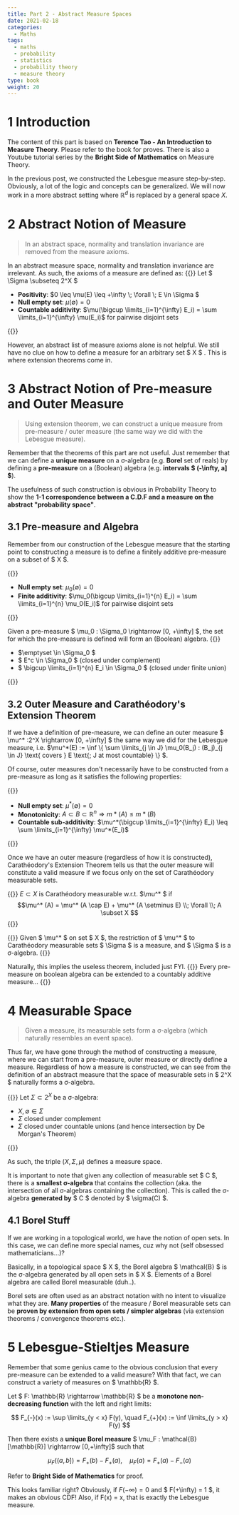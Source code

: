 ```yaml
---
title: Part 2 - Abstract Measure Spaces
date: 2021-02-18
categories:
  - Maths
tags:
  - maths
  - probability
  - statistics
  - probability theory
  - measure theory
type: book
weight: 20
---
```


# 1 Introduction

The content of this part is based on **Terence Tao - An Introduction to Measure Theory**. Please refer to the book for proves. There is also a Youtube tutorial series by the **Bright Side of Mathematics** on Measure Theory.

In the previous post, we constructed the Lebesgue measure step-by-step. Obviously, a lot of the logic and concepts can be generalized.
We will now work in a more abstract setting where $\mathbb{R}^d$ is replaced by a general space $X$.

# 2 Abstract Notion of Measure

> In an abstract space, normality and translation invariance are removed from the measure axioms.

In an abstract measure space, normality and translation invariance are irrelevant. As such, the axioms of a measure are defined as:
{{<admonition title="Measure Axioms" type="blue">}}
Let $ \Sigma \subseteq 2^X $
- **Positivity**: $0 \leq \mu(E) \leq +\infty \\; \forall \\; E \in \Sigma $
- **Null empty set**: $\mu(\emptyset) = 0$
- **Countable additivity**: $\mu(\bigcup \limits_{i=1}^{\infty} E_i) = \sum \limits_{i=1}^{\infty} \mu(E_i)$ for pairwise disjoint sets

{{</admonition>}}

However, an abstract list of measure axioms alone is not helpful. We still have no clue on how to define a measure for an arbitrary set $ X $ . This is where extension theorems come in.

# 3 Abstract Notion of Pre-measure and Outer Measure

> Using extension theorem, we can construct a unique measure from pre-measure / outer measure (the same way we did with the Lebesgue measure).

Remember that the theorems of this part are not useful. Just remember that we can define a **unique measure** on a σ-algebra (e.g. **Borel** set of reals) by defining a **pre-measure** on a (Boolean) algebra (e.g. **intervals $ (-\infty, a] $**). 

The usefulness of such construction is obvious in Probability Theory to show the **1-1 correspondence between a C.D.F and a measure on the abstract "probability space"**.

## 3.1 Pre-measure and Algebra
Remember from our construction of the Lebesgue measure that the starting point to constructing a measure is to define a finitely additive pre-measure on a subset of $ X $.

{{<admonition title="Pre-measure" type="blue">}}
- **Null empty set**: $\mu_0(\emptyset) = 0$
- **Finite additivity**: $\mu_0(\bigcup \limits_{i=1}^{n} E_i) = \sum \limits_{i=1}^{n} \mu_0(E_i)$ for pairwise disjoint sets

{{</admonition>}}

Given a pre-measure $ \mu_0 : \Sigma_0 \rightarrow [0, +\infty] $, the set for which the pre-measure is defined will form an (Boolean) algebra.
{{<admonition title="Algebra" type="grey">}}
- $\emptyset \in \Sigma_0 $
- $ E^c \in \Sigma_0 $ (closed under complement)
- $ \bigcup \limits_{i=1}^{n} E_i \in \Sigma_0 $ (closed under finite union)

{{</admonition>}}

## 3.2 Outer Measure and Carathéodory's Extension Theorem
If we have a definition of pre-measure, we can define an outer measure $ \mu^* :2^X \rightarrow [0, +\infty] $ the same way we did for the Lebesgue measure, i.e. $\mu^*(E) := \inf \\{ \sum \limits_{j \in J} \mu_0(B_j) : (B_j)_{j \in J} \text{ covers } E \text{; J at most countable} \\} $.

Of course, outer measures don't necessarily have to be constructed from a pre-measure as long as it satisfies the following properties:

{{<admonition title="Outer Measure Axioms" type="grey">}}
- **Null empty set**: $\mu^*(\emptyset) = 0$
- **Monotonicity**: $A \subset B \subset \mathbb{R}^n \Rightarrow m*(A) \leq m*(B)$
- **Countable sub-additivity**: $\mu^*(\bigcup \limits_{i=1}^{\infty} E_i) \leq \sum \limits_{i=1}^{\infty} \mu^*(E_i)$

{{</admonition>}}

Once we have an outer measure (regardless of how it is constructed), Carathéodory's Extension Theorem tells us that the outer measure will constitute a valid measure if we focus only on the set of Carathéodory measurable sets.

{{<admonition title="Carathéodory Measurability" type="blue">}}
$E \subset X$ is Carathéodory measurable w.r.t. $\mu^* $ if $$\mu^* (A) = \mu^* (A \cap E) + \mu^* (A \setminus E) \\; \forall \\; A \subset X $$
{{</admonition>}}

{{<admonition title="Carathéodory's Extension Theorem" type="blue">}}
Given $ \mu^* $ on set $ X $, the restriction of $ \mu^* $ to Carathéodory measurable sets $ \Sigma $ is a measure, and $ \Sigma $ is a σ-algebra.
{{</admonition>}}

Naturally, this implies the useless theorem, included just FYI.
{{<admonition title="Hahn-Kolmogorov Theorem (so deserving...)" type="blue">}}
Every pre-measure on boolean algebra can be extended to a countably additive measure...
{{</admonition>}}

# 4 Measurable Space

> Given a measure, its measurable sets form a σ-algebra (which naturally resembles an event space).

Thus far, we have gone through the method of constructing a measure, where we can start from a pre-measure, outer measure or directly define a measure. Regardless of how a measure is constructed, we can see from the definition of an abstract measure that the space of measurable sets in $ 2^X $ naturally forms a σ-algebra.

{{<admonition title="σ-algebra Properties" type="blue">}}
Let $\Sigma \subset 2^X$ be a σ-algebra:

- $X,\emptyset \in \Sigma$
- $\Sigma$ closed under complement
- $\Sigma$ closed under countable unions (and hence intersection by De Morgan's Theorem)

{{</admonition>}}

As such, the triple $(X, \Sigma, \mu)$ defines a measure space. 

It is important to note that given any collection of measurable set $ C $, there is a **smallest σ-algebra** that contains the collection (aka. the intersection of all σ-algebras containing the collection). This is called the σ-algebra **generated by** $ C $ denoted by $ \sigma(C) $.

## 4.1 Borel Stuff
If we are working in a topological world, we have the notion of open sets. In this case, we can define more special names, cuz why not (self obsessed mathematicians...)?

Basically, in a topological space $ X $, the Borel algebra $ \mathcal{B} $ is the σ-algebra generated by all open sets in $ X $. Elements of a Borel algebra are called Borel measurable (duh..).

Borel sets are often used as an abstract notation with no intent to visualize what they are. **Many properties** of the measure / Borel measurable sets can be **proven by extension from open sets / simpler algebras** (via extension theorems / convergence theorems etc.).

# 5 Lebesgue-Stieltjes Measure
Remember that some genius came to the obvious conclusion that every pre-measure can be extended to a valid measure? With that fact, we can construct a variety of measures on $ \mathbb{R} $.

Let $ F: \mathbb{R} \rightarrow \mathbb{R} $ be a **monotone non-decreasing function** with the left and right limits:

$$ F_{-}(x) := \sup \limits_{y < x} F(y), \quad F_{+}(x) := \inf \limits_{y > x} F(y) $$

Then there exists a **unique Borel measure** $ \mu_F : \mathcal{B}[\mathbb{R}] \rightarrow [0,+\infty]$ such that 

$$ \mu_F((a,b]) = F_+(b) - F_+(a), \quad \mu_F({a}) = F_+(a) - F_-(a) $$

Refer to **Bright Side of Mathematics** for proof.

This looks familiar right? Obviously, if $F(-\infty) = 0$ and $ F(+\infty) = 1 $, it makes an obvious CDF! Also, if F(x) = x, that is exactly the Lebesgue measure.